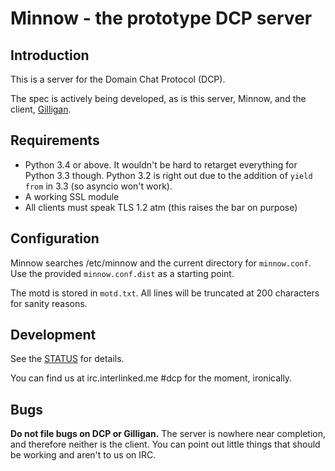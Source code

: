 # Minnow - the prototype DCP server

## Introduction
This is a server for the Domain Chat Protocol (DCP).

The spec is actively being developed, as is this server, Minnow, and the
client, [Gilligan](https://code.foxkit.us/DCP/gilligan-prototype).

## Requirements
* Python 3.4 or above. It wouldn't be hard to retarget everything for Python
3.3 though. Python 3.2 is right out due to the addition of `yield from` in 3.3
(so asyncio won't work).
* A working SSL module
* All clients must speak TLS 1.2 atm (this raises the bar on purpose)

## Configuration
Minnow searches /etc/minnow and the current directory for `minnow.conf`.
Use the provided `minnow.conf.dist` as a starting point.

The motd is stored in `motd.txt`. All lines will be truncated at 200 characters
for sanity reasons.

## Development
See the [STATUS](https://code.foxkit.us/DCP/minnow-prototype/blob/master/STATUS.md)
for details.

You can find us at irc.interlinked.me #dcp for the moment, ironically.

## Bugs
**Do not file bugs on DCP or Gilligan.** The server is nowhere near completion,
and therefore neither is the client. You can point out little things that
should be working and aren't to us on IRC.
